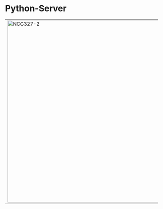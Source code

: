 # Python-Server
<table>
  <tr>
    <td>
      <img src="https://github.com/behindd/Python-Server-MadeEasy/assets/76596012/b5e8a0a9-1e21-4f12-bd4b-f8097b1d0b95" alt="NCG327-2" width="1200" height="600">
    </td>
    <td>
      <h2>Bash Script</h2>
      <p>A better and faster way to execute:</p>
      <ul>
        <li>Start a Python HTTP server</li>
        <li>Simply type 'eh' and hit the tab key</li>
        <li>It grabs the tun0 IP address and displays it in the terminal</li>
        <li>Automatically saves the URL to the clipboard</li>
        <li>No need for manual IP checking (ifconfig)</li>
        <li>Displays an error message if tun0 does not exist</li>
      </ul>
      <p>However, when using 'python3 -m http.server,' you won't receive a message indicating that 'tun0' does not exist. It continues to run as usual until you realize that 'tun0' is not available.</p>
         <img src="https://github.com/behindd/Python-Server/assets/76596012/c632d553-3f83-4c78-acfd-f1634a988c9b" alt="F8umLgOWYAAaW2_" width="600" height="200">
    </td>
  </tr>
</table>
